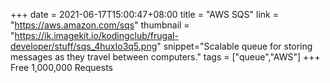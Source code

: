 +++
date = 2021-06-17T15:00:47+08:00
title = "AWS SQS"
link = "https://aws.amazon.com/sqs"
thumbnail = "https://ik.imagekit.io/kodingclub/frugal-developer/stuff/sqs_4huxIo3q5.png"
snippet="Scalable queue for storing messages as they travel between computers."
tags = ["queue","AWS"]
+++  
Free 1,000,000 Requests
